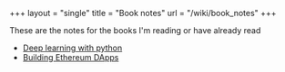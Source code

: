 +++
layout = "single"
title = "Book notes"
url = "/wiki/book_notes"
+++


These are the notes for the books I'm reading or have already read

- [Deep learning with python](deep_learning_with_python/)
- [Building Ethereum DApps](building_ethereum_dapps/)
